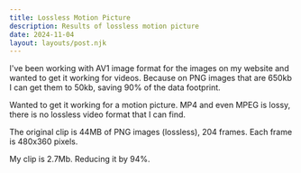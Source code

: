```yaml
---
title: Lossless Motion Picture
description: Results of lossless motion picture
date: 2024-11-04
layout: layouts/post.njk
---
```


I've been working with AV1 image format for the images on my website and wanted to get it working for videos. Because on PNG images that are 650kb I can get them to 50kb, saving 90% of the data footprint.

Wanted to get it working for a motion picture. MP4 and even MPEG is lossy, there is no lossless video format that I can find.

The original clip is 44MB of PNG images (lossless), 204 frames. Each frame is 480x360 pixels.

My clip is 2.7Mb. Reducing it by 94%.

<canvas id="interview"></canvas>
